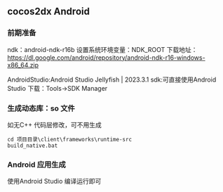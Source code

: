 ## cocos2dx Android 

### 前期准备
ndk：android-ndk-r16b 
    设置系统环境变量：NDK_ROOT
    下载地址：https://dl.google.com/android/repository/android-ndk-r16-windows-x86_64.zip

AndroidStudio:Android Studio Jellyfish | 2023.3.1
sdk:可直接使用Android Studio 下载：Tools->SDK Manager


### 生成动态库：so 文件
如无C++ 代码层修改，可不用生成
```shell
cd 项目目录\client\frameworks\runtime-src
build_native.bat
```

### Android 应用生成
使用Android Studio 编译运行即可




